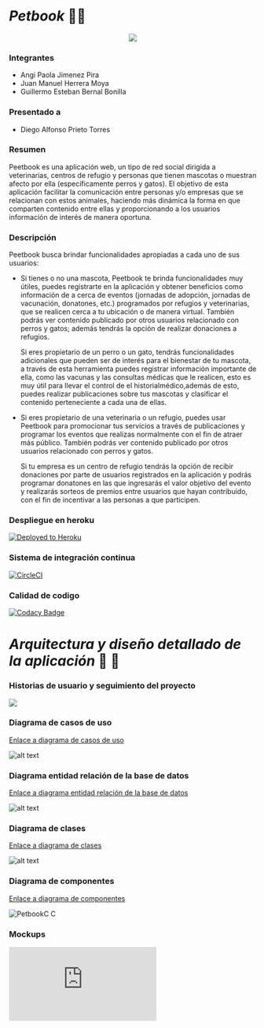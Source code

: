# _Petbook_ 🐶🐱 

<p align="center">
  <img src="https://raw.githubusercontent.com/angipaola10/Petbook-ARSW/master/img/logoo.png"/>
</p>

### Integrantes
  
   * Angi Paola Jimenez Pira
   * Juan Manuel Herrera Moya 
   * Guillermo Esteban Bernal Bonilla
   
### Presentado a

   * Diego Alfonso Prieto Torres
   
### Resumen 

  Peetbook es una aplicación web, un tipo de red social dirigida a veterinarias, centros de refugio y personas que tienen mascotas o muestran afecto por ella (específicamente perros y gatos). El objetivo de esta aplicación facilitar la comunicación entre  personas y/o empresas que se relacionan con estos animales, haciendo más dinámica la forma en que comparten contenido entre ellas y proporcionando a los usuarios información de interés de manera oportuna. 

### Descripción

   Peetbook busca brindar funcionalidades apropiadas a cada uno de sus usuarios: 
   
   * Si tienes o no una mascota, Peetbook te brinda funcionalidades muy útiles, puedes registrarte en la aplicación y obtener beneficios como información de a cerca 
   de eventos (jornadas de adopción, jornadas de vacunación, donatones, etc.) programados por refugios y veterinarias, que se realicen cerca a tu ubicación o de
   manera virtual. También podrás ver contenido publicado por otros usuarios  relacionado con perros y gatos; además tendrás la opción de realizar donaciones a 
   refugios.
   
     Si eres propietario de un perro o un gato, tendrás  funcionalidades adicionales que pueden ser de interés para el bienestar de tu mascota, a través de esta 
     herramienta puedes registrar información importante de ella, como las vacunas y las consultas médicas que le realicen, esto es muy útil para llevar el control de 
     el historialmédico,además de esto, puedes realizar publicaciones sobre tus mascotas y clasificar el contenido perteneciente a cada una de ellas. 
   
   * Si eres propietario de una veterinaria o un refugio, puedes usar Peetbook para  promocionar tus servicios a través de publicaciones y  programar los eventos que
   realizas normalmente con el fin de atraer más público.  También podrás ver contenido publicado por otros usuarios  relacionado con perros y gatos.
   
     Si tu empresa es un centro de refugio tendrás la opción de recibir donaciones por parte de usuarios registrados en la aplicación y podrás programar donatones en
     las que ingresarás el valor objetivo del evento y realizarás sorteos de premios entre usuarios que hayan contribuido, con el fin de incentivar a las personas a 
     que participen.

### Despliegue en heroku

[![Deployed to Heroku](https://www.herokucdn.com/deploy/button.png)](https://petbook-arsw.herokuapp.com/)

### Sistema de integración continua

[![CircleCI](https://circleci.com/gh/PDSW-ECI/base-proyectos.svg?style=svg)](https://app.circleci.com/pipelines/github/angipaola10/Petbook-ARSW)

### Calidad de codigo

[![Codacy Badge](https://api.codacy.com/project/badge/Grade/c42353620eed40daaf4102f82214411e)](https://app.codacy.com/manual/angipaola10/Petbook-ARSW/dashboard)


# _Arquitectura y diseño detallado de la aplicación_ 🐾 🦴

### Historias de usuario y seguimiento del proyecto 

[![](https://tree.taiga.io/support/images/icon-taiga-color.png?h=221ec64e)](https://tree.taiga.io/project/angipaola10-petbook/timeline)
     
### Diagrama de casos de uso
  
   [Enlace a diagrama de casos de uso](https://github.com/angipaola10/Petbook-ARSW/blob/master/img/PetbookUseCase.png)
   
   ![alt text](https://raw.githubusercontent.com/angipaola10/Petbook-ARSW/master/img/PetbookUseCase.png)

### Diagrama entidad relación de la base de datos
   
   [Enlace a diagrama entidad relación de la base de datos](https://github.com/angipaola10/Petbook-ARSW/blob/master/img/PetbookER.png)
   
   ![alt text](https://raw.githubusercontent.com/angipaola10/Petbook-ARSW/master/img/PetbookER.png)

### Diagrama de clases
   
   [Enlace a diagrama de clases](https://github.com/angipaola10/Petbook-ARSW/blob/master/img/PeetbookClass.png)
   
   ![alt text](https://raw.githubusercontent.com/angipaola10/Petbook-ARSW/master/img/PeetbookClass.png)

### Diagrama de componentes

   [Enlace a diagrama de componentes](https://github.com/angipaola10/Petbook-ARSW/blob/master/img/PetbookC%26C.png)
   
   ![PetbookC C](https://user-images.githubusercontent.com/54051399/92410183-f1623900-f108-11ea-9e95-7e977df43cd0.png)
   
### Mockups

   ![Enlace a Mockups](https://github.com/angipaola10/Petbook-ARSW/blob/master/mockups.pdf)
  
